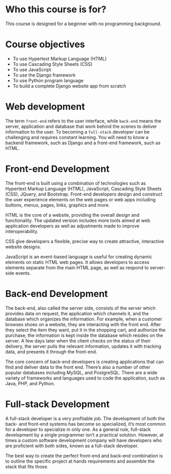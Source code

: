 # Who this course is for?

This course is designed for a beginner with no programming background.

# Course objectives

+ To use Hypertext Markup Language (HTML)
+ To use Cascading Style Sheets (CSS) 
+ To use JavaScript
+ To use the Django framework
+ To use Python program language
+ To build a complete Django website app from scratch

# Web development

The term ```front-end``` refers to the user interface, while ```back-end``` means the server, application and database that work behind the scenes to deliver information to the user. To becoming a ```full-stack``` developer can be challenging and requires constant learning. You will need to know a backend framework, such as Django and a front-end framework, such as HTML.

# Front-end Development

The front-end is built using a combination of technologies such as Hypertext Markup Language (HTML), JavaScript, Cascading Style Sheets (CSS), JQuery, and Bootstrap. Front-end developers design and construct the user experience elements on the web pages or web apps including buttons, menus, pages, links, graphics and more.

HTML is the core of a website, providing the overall design and functionality. The updated version includes more tools aimed at web application developers as well as adjustments made to improve interoperability.

CSS give developers a flexible, precise way to create attractive, interactive website designs.

JavaScript is an event-based language is useful for creating dynamic elements on static HTML web pages. It allows developers to access elements separate from the main HTML page, as well as respond to server-side events.

# Back-end Development

The back-end, also called the server side, consists of the server which provides data on request, the application which channels it, and the database which organizes the information. For example, when a customer browses shoes on a website, they are interacting with the front end. After they select the item they want, put it in the shopping cart, and authorize the purchase, the information is kept inside the database which resides on the server. A few days later when the client checks on the status of their delivery, the server pulls the relevant information, updates it with tracking data, and presents it through the front-end.

The core concern of back-end developers is creating applications that can find and deliver data to the front end. There’s also a number of other popular databases including MySQL, and PostgreSQL. There are a wide variety of frameworks and languages used to code the application, such as Java, PHP, and Python.

# Full-stack Development

A full-stack developer is a very profitable job. The development of both the back- and front-end systems has become so specialized, it’s most common for a developer to specialize in only one. As a general rule, full-stack development by a single programmer isn’t a practical solution. However, at times a custom software development company will have developers who are proficient with both sides, known as a full-stack developer.

The best way to create the perfect front-end and back-end combination is to outline the specific project at hands requirements and assemble the stack that fits those.